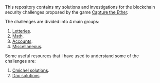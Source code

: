This repository contains my solutions and investigations for the blockchain security challenges proposed by the game [Capture the Ether](https://capturetheether.com/challenges/).

The challenges are divided into 4 main groups:

1. [Lotteries](https://github.com/JMariadlcs/capture-the-ether-solved/tree/main/Lotteries).
2. [Math](https://github.com/JMariadlcs/capture-the-ether-solved/tree/main/Math).
3. [Accounts](https://github.com/JMariadlcs/capture-the-ether-solved/tree/main/Accounts).
4. [Miscellaneous](https://github.com/JMariadlcs/capture-the-ether-solved/tree/main/Miscellaneous).

Some useful resources that I have used to understand some of the challenges are:

1. [Cmichel solutions](https://cmichel.io/capture-the-ether-solutions/).
2. [Dac solutions](https://dac.ac/blog/capture_the_ether_solutions/#solution-11).
